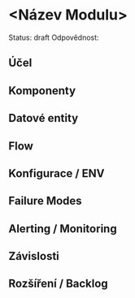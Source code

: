# <Název Modulu>
Status: draft
Odpovědnost: <role>

## Účel

## Komponenty

## Datové entity

## Flow

## Konfigurace / ENV

## Failure Modes

## Alerting / Monitoring

## Závislosti

## Rozšíření / Backlog
